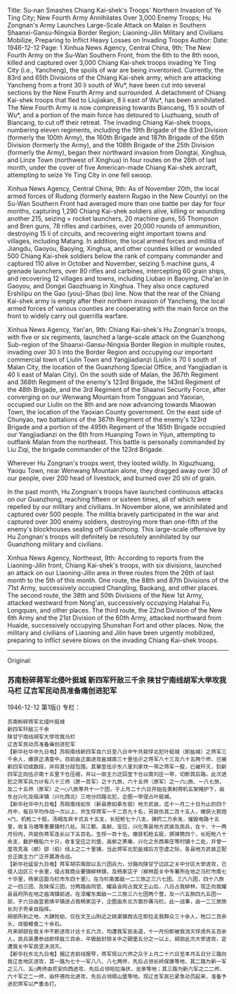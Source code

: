 Title: Su-nan Smashes Chiang Kai-shek's Troops' Northern Invasion of Ye Ting City; New Fourth Army Annihilates Over 3,000 Enemy Troops; Hu Zongnan's Army Launches Large-Scale Attack on Malan in Southern Shaanxi-Gansu-Ningxia Border Region; Liaoning-Jilin Military and Civilians Mobilize, Preparing to Inflict Heavy Losses on Invading Troops
Author:
Date: 1946-12-12
Page: 1
Xinhua News Agency, Central China, 9th: The New Fourth Army on the Su-Wan Southern Front, from the 6th to the 8th noon, killed and captured over 3,000 Chiang Kai-shek troops invading Ye Ting City (i.e., Yancheng), the spoils of war are being inventoried. Currently, the 83rd and 65th Divisions of the Chiang Kai-shek army, which are attacking Yancheng from a front 30 li south of Wu*, have been cut into several sections by the New Fourth Army and surrounded. A detachment of Chiang Kai-shek troops that fled to Liujiakan, 8 li east of Wu*, has been annihilated. The New Fourth Army is now compressing towards Biancang, 15 li south of Wu*, and a portion of the main force has detoured to Liuzhuang, south of Biancang, to cut off their retreat. The invading Chiang Kai-shek troops, numbering eleven regiments, including the 19th Brigade of the 83rd Division (formerly the 100th Army), the 160th Brigade and 187th Brigade of the 65th Division (formerly the Army), and the 108th Brigade of the 25th Division (formerly the Army), began their northward invasion from Dongtai, Xinghua, and Linze Town (northwest of Xinghua) in four routes on the 26th of last month, under the cover of five American-made Chiang Kai-shek aircraft, attempting to seize Ye Ting City in one fell swoop.

Xinhua News Agency, Central China, 9th: As of November 20th, the local armed forces of Rudong (formerly eastern Rugao in the New County) on the Su-Wan Southern Front had averaged more than one battle per day for four months, capturing 1,290 Chiang Kai-shek soldiers alive, killing or wounding another 215, seizing × rocket launchers, 20 machine guns, 55 Thompson and Bren guns, 78 rifles and carbines, over 20,000 rounds of ammunition, destroying 15 li of circuits, and recovering eight important towns and villages, including Matang. In addition, the local armed forces and militia of Jiangdu, Gaoyou, Baoying, Xinghua, and other counties killed or wounded 500 Chiang Kai-shek soldiers below the rank of company commander and captured 110 alive in October and November, seizing 5 machine guns, 4 grenade launchers, over 80 rifles and carbines, intercepting 60 grain ships, and recovering 12 villages and towns, including Liubao in Baoying, Cha'an in Gaoyou, and Dongxi Gaozhuang in Xinghua. They also once captured Ershilipu on the Gao (you)-Shao (bo) line. Now that the rear of the Chiang Kai-shek army is empty after their northern invasion of Yancheng, the local armed forces of various counties are cooperating with the main force on the front to widely carry out guerrilla warfare.

Xinhua News Agency, Yan'an, 9th: Chiang Kai-shek's Hu Zongnan's troops, with five or six regiments, launched a large-scale attack on the Guanzhong Sub-region of the Shaanxi-Gansu-Ningxia Border Region in multiple routes, invading over 30 li into the Border Region and occupying our important commercial town of Liulin Town and Yangjiadianzi (Liulin is 70 li south of Malan City, the location of the Guanzhong Special Office, and Yangjiadian is 40 li east of Malan City). On the south side of Malan, the 367th Regiment and 368th Regiment of the enemy's 123rd Brigade, the 143rd Regiment of the 48th Brigade, and the 3rd Regiment of the Shaanxi Security Force, after converging on our Wenwang Mountain from Tongguan and Yaoxian, occupied our Liulin on the 8th and are now advancing towards Miaowan Town, the location of the Yaoxian County government. On the east side of Chunyao, two battalions of the 367th Regiment of the enemy's 123rd Brigade and a portion of the 495th Regiment of the 165th Brigade occupied our Yangjiadianzi on the 6th from Huanping Town in Yijun, attempting to outflank Malan from the northeast. This battle is personally commanded by Liu Ziqi, the brigade commander of the 123rd Brigade.

Wherever Hu Zongnan's troops went, they looted wildly. In Xiguzhuang, Yaoqu Town, near Wenwang Mountain alone, they dragged away over 30 of our people, over 200 head of livestock, and burned over 20 shi of grain.

In the past month, Hu Zongnan's troops have launched continuous attacks on our Guanzhong, reaching fifteen or sixteen times, all of which were repelled by our military and civilians. In November alone, we annihilated and captured over 500 people. The militia bravely participated in the war and captured over 300 enemy soldiers, destroying more than one-fifth of the enemy's blockhouses sealing off Guanzhong. This large-scale offensive by Hu Zongnan's troops will definitely be resolutely annihilated by our Guanzhong military and civilians.

Xinhua News Agency, Northeast, 9th: According to reports from the Liaoning-Jilin front, Chiang Kai-shek's troops, with six divisions, launched an attack on our Liaoning-Jilin area in three routes from the 26th of last month to the 5th of this month. One route, the 88th and 87th Divisions of the 71st Army, successively occupied Changling, Baokang, and other places. The second route, the 38th and 50th Divisions of the New 1st Army, attacked westward from Nong'an, successively occupying Halahai Fu, Longquan, and other places. The third route, the 22nd Division of the New 6th Army and the 21st Division of the 60th Army, attacked northward from Huaide, successively occupying Shunshan Fort and other places. Now, the military and civilians of Liaoning and Jilin have been urgently mobilized, preparing to inflict severe blows on the invading Chiang Kai-shek troops.



<hr /> 

Original: 


### 苏南粉碎蒋军北侵叶挺城  新四军歼敌三千余  陕甘宁南线胡军大举攻我马栏  辽吉军民动员准备痛创进犯军

1946-12-12
第1版()
专栏：

    苏南粉碎蒋军北侵叶挺城
    新四军歼敌三千余
    陕甘宁南线胡军大举攻我马栏
    辽吉军民动员准备痛创进犯军
    【新华社华中九日电】苏皖南线新四军自六日至八日中午共毙俘北犯叶挺城（即盐城）之蒋军三千余人，缴获正清查中。目前由正面进攻盐城南三十里伍＠之蒋军八十三及六十五两个师，已被新四军切成数段，并将其分段包围，其窜至伍＠东八里刘家坎一带之蒋军一股，已被歼灭，刻新四军正向伍＠南十五里卞仓压缩，并以一部主力迂回至卞仓以南刘庄一带，切断其后路。此次进犯之蒋军兵力计有八十三师（原一百军）之十九旅，六十五师（原军）之一六○旅、一八七旅，及二十五师（原军）之一○八旅等共十一个团，于上月二十六日开始在美制蒋机五架掩护下，由东台兴化及临泽镇（兴化西北）三地分四路北犯，企图一举侵占叶挺城。
    【新华社华中九日电】苏皖南线如东（新县原如皋东部）地方武装，迄十一月二十日为止的四个月中，每日平均作战一次以上，共生俘蒋军一千二百九十名，另毙伤其二百十五人，缴获火箭炮×门，机枪二十挺，汤姆及宾卡式五十五支，长短枪七十八支，弹药二万余发，摧毁电路十五里，收复马塘等重要镇村八处。另江都、高邮、宝应、兴化等县地方武装及民兵，在十、十一两月份内，共毙伤蒋军连长以下五百名，生俘一百十名，缴获机枪五挺，掷弹筒四个，长短枪八十余支，截护粮船六十只，收复宝应之刘堡，高邮之茶庵，兴化之东西皋庄等村镇十二处，并曾一度攻克高（邮）邵（伯）线上之二十里铺，当此蒋军北犯盐城后方空虚之际，各县地方武装正配合正面主力广泛开展游击战。
    【新华社延安九日电】蒋军胡宗南部以五六团兵力，分路向陕甘宁边区之关中分区大举进攻，已侵入边区三十余里，侵占我商业要镇柳林镇，及杨家店子（柳林距关中专署所在地之马栏市南七十华里，杨家店距马栏市东四十里）。在马栏南面敌一二三旅之三六七团、三六八团，四十八旅之一四三团、及陕保三团，分两路由同官、耀县会同占我文王山后，八日占我柳林，现正向我耀县县府所在地之庙湾镇前进。在淳耀东面敌一二三旅三六七团两个营，及一六五旅四九五团一部，于六日由宜君焕平镇进占我杨家店子，企图由东北方面抄袭马栏。此一战事，由一二三旅旅长刘子奇亲自指挥。
    胡部所到之地，大肆抢劫，仅在文王山附近之姚渠镇西古庄即拉走我群众三十余人，牲口二百余头，烧毁粮食二十余石。
    月来胡部在我关中不断进攻计达十五六次，均遭我军民击退，十一月份即被我消灭俘虏共五百余人，民兵英勇参战即俘敌三百余，平毁敌封锁关中之碉堡五分之一以上，胡部此次大举进攻，定遭我关中军民坚决消灭。
    【新华社东北九日电】据辽吉前线报导，蒋军现以六师之众于上月二十六日至本月五日分三路向我辽吉地区进攻，其一路为七十一军八八、八七两师，先后占领长岭保康等地，其二路为新一军之三八、五○两师由农安向西进攻，先后占领哈拉海伏，龙泉等地；其三路为新六军之二二师，六十军之二一师，由怀德向北进攻，先后占领顺山堡等地。现辽吉军民已紧急动员起来，准备予进犯蒋军以严重击打。
